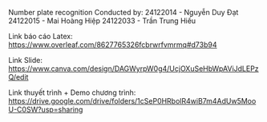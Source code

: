 Number plate recognition
Conducted by: 
24122014 - Nguyễn Duy Đạt
24122015 - Mai Hoàng Hiệp
24122033 - Trần Trung Hiếu

Link báo cáo Latex: https://www.overleaf.com/8627765326fcbrwrfvmrmq#d73b94

Link Slide: https://www.canva.com/design/DAGWyrpW0g4/UcjOXuSeHbWpAViJdLEPzQ/edit

Link thuyết trình + Demo chương trình: https://drive.google.com/drive/folders/1cSeP0HRbolR4wiB7m4AdUw5MooU-C0SW?usp=sharing
